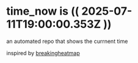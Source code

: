 # time_now is (( 2025-07-11T19:00:00.353Z ))

an automated repo that shows the currnent time

inspired by [breakingheatmap](https://github.com/breakingheatmap/breakingheatmap)